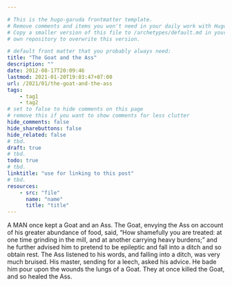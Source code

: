 ```yaml
---

# This is the hugo-garuda frontmatter template.
# Remove comments and items you won't need in your daily work with Hugo.
# Copy a smaller version of this file to /archetypes/default.md in your
# own repository to overwrite this version.

# default front matter that you probably always need:
title: "The Goat and the Ass"
description: ""
date: 2012-08-17T20:09:46
lastmod: 2021-01-20T19:03:47+07:00
url: /2021/01/the-goat-and-the-ass
tags:
    - tag1
    - tag2
# set to false to hide comments on this page
# remove this if you want to show comments for less clutter
hide_comments: false
hide_sharebuttons: false
hide_related: false
# tbd.
draft: true
# tbd.
todo: true
# tbd.
linktitle: "use for linking to this post"
# tbd.
resources:
    - src: "file"
      name: "name"
      title: "title"
---
```

A MAN once kept a Goat and an Ass. The Goat, envying the Ass on account of his greater abundance of food, said, “How shamefully you are treated: at one time grinding in the mill, and at another carrying heavy burdens;” and he further advised him to pretend to be epileptic and fall into a ditch and so obtain rest. The Ass listened to his words, and falling into a ditch, was very much bruised. His master, sending for a leech, asked his advice. He bade him pour upon the wounds the lungs of a Goat. They at once killed the Goat, and so healed the Ass.



